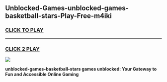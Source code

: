 
## Unblocked-Games-unblocked-games-basketball-stars-Play-Free-m4iki
<h3>
<a href="https://premium76.site?title=unblocked-games-basketball-stars&ref=23A">CLICK TO PLAY</a></h3>
<hr>

<h3>
<a href="https://premium76.site?title=unblocked-games-basketball-stars&ref=23A">CLICK 2 PLAY</a>
  
</h3>

<a href="https://premium76.site?title=unblocked-games-basketball-stars&ref=23A"><img src="https://clearcache.store/games.png"></a>


**unblocked-games-basketball-stars games unblocked: Your Gateway to Fun and Accessible Online Gaming**

